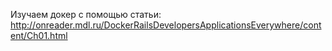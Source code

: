 Изучаем докер с помощью статьи:
http://onreader.mdl.ru/DockerRailsDevelopersApplicationsEverywhere/content/Ch01.html

